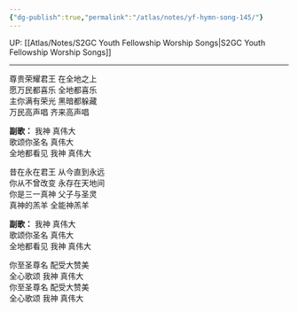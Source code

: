 ```yaml
---
{"dg-publish":true,"permalink":"/atlas/notes/yf-hymn-song-145/"}
---
```


UP: [[Atlas/Notes/S2GC Youth Fellowship Worship Songs\|S2GC Youth Fellowship Worship Songs]]

---

尊贵荣耀君王 在全地之上  
愿万民都喜乐 全地都喜乐  
主你满有荣光 黑暗都躲藏  
万民高声唱 齐来高声唱

**副歌：**
我神 真伟大  
歌颂你圣名 真伟大  
全地都看见 我神 真伟大

昔在永在君王 从今直到永远  
你从不曾改变 永存在天地间  
你是三一真神 父子与圣灵  
真神的羔羊 全能神羔羊

**副歌：**
我神 真伟大  
歌颂你圣名 真伟大  
全地都看见 我神 真伟大  


你至圣尊名 配受大赞美  
全心歌颂 我神 真伟大  
你至圣尊名 配受大赞美  
全心歌颂 我神 真伟大

